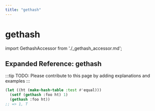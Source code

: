 ```yaml
---
title: "gethash"
---
```


# gethash

import GethashAccessor from './_gethash_accessor.md';

<GethashAccessor />

## Expanded Reference: gethash

:::tip
TODO: Please contribute to this page by adding explanations and examples
:::

```lisp
(let ((ht (make-hash-table :test #'equal)))
  (setf (gethash :foo ht) 1)
  (gethash :foo ht))
;; => 1, T
```
